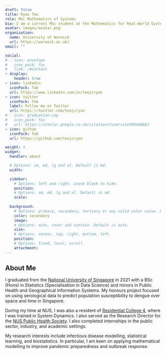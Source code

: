 ```yaml
---
draft: false
title: Ryan Teo
role: MSc Mathematics of Systems
bio: I am a current MSc student at the Mathematics for Real-World Systems Centre for Doctoral Training at the University of Warwick.
avatar: images/avatar.png
organization:
  name: University of Warwick
  url: https://warwick.ac.uk/
email: ""

social:
# - icon: envelope
#   icon_pack: fas
#   link: /#contact
- display:
    header: true
- icon: linkedin
  iconPack: fab
  url: https://www.linkedin.com/in/teojcryan
- icon: twitter
  iconPack: fab
  label: Follow me on Twitter
  url: https://twitter.com/teojcryan
# - icon: graduation-cap
#   icon_pack: fas
#   url: https://scholar.google.co.uk/citations?user=sIwtMXoAAAAJ
- icon: github
  iconPack: fab
  url: https://github.com/teojcryan

weight: 1
widget:
  handler: about

  # Options: sm, md, lg and xl. Default is md.
  width:

  sidebar:
    # Options: left and right. Leave blank to hide.
    position:
    # Options: sm, md, lg and xl. Default is md.
    scale:
  
  background:
    # Options: primary, secondary, tertiary or any valid color value. Default is primary.
    color: secondary
    image:
    # Options: auto, cover and contain. Default is auto.
    size:
    # Options: center, top, right, bottom, left.
    position:
    # Options: fixed, local, scroll.
    attachment: 
---
```


## About Me

I graduated from the [National University of Singapore](https://www.nus.edu.sg/) in 2021 with a BSc (Hons) in Statistics (Specialisation in Data Science) and minors in Public Health and Geographical Information Systems. My honours project focused on using serological data to predict population susceptibility to dengue over space and time in Singapore.

During my time at NUS, I was also a resident of [Residential College 4](https://rc4.nus.edu.sg/), where I was trained in System Dynamics. I also served as the Research Director for the [NUS Public Health Society](https://nusphsoc.wixsite.com/nusphsoc). I also completed internships in the public sector, industry, and academic settings.

My research interests include infectious disease modelling, statistical learning, and biostatistics. In particular, I am keen on applying mathematical modelling to improve pandemic preparedness and outbreak response.
